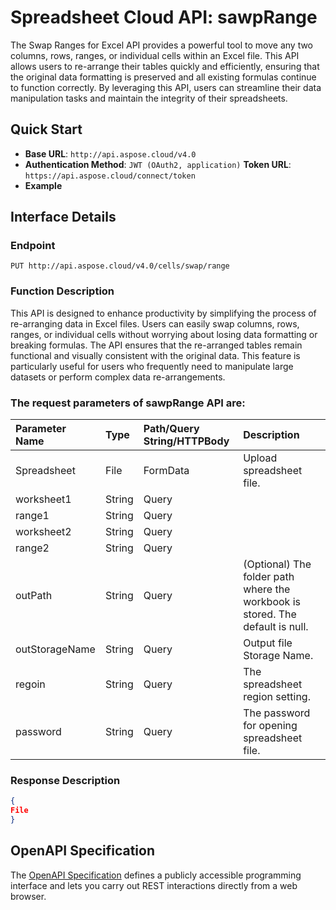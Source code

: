
# **Spreadsheet Cloud API: sawpRange**

The Swap Ranges for Excel API provides a powerful tool to move any two columns, rows, ranges, or individual cells within an Excel file. This API allows users to re-arrange their tables quickly and efficiently, ensuring that the original data formatting is preserved and all existing formulas continue to function correctly. By leveraging this API, users can streamline their data manipulation tasks and maintain the integrity of their spreadsheets. 


## **Quick Start**

- **Base URL**: `http://api.aspose.cloud/v4.0`
- **Authentication Method**: `JWT (OAuth2, application)`  **Token URL**: `https://api.aspose.cloud/connect/token`
- **Example** 

## **Interface Details**

### **Endpoint** 

```
PUT http://api.aspose.cloud/v4.0/cells/swap/range
```
### **Function Description**
This API is designed to enhance productivity by simplifying the process of re-arranging data in Excel files. Users can easily swap columns, rows, ranges, or individual cells without worrying about losing data formatting or breaking formulas. The API ensures that the re-arranged tables remain functional and visually consistent with the original data. This feature is particularly useful for users who frequently need to manipulate large datasets or perform complex data re-arrangements.

### The request parameters of **sawpRange** API are: 

| Parameter Name | Type | Path/Query String/HTTPBody | Description | 
| :- | :- | :- |:- | 
|Spreadsheet|File|FormData|Upload spreadsheet file.|
|worksheet1|String|Query||
|range1|String|Query||
|worksheet2|String|Query||
|range2|String|Query||
|outPath|String|Query|(Optional) The folder path where the workbook is stored. The default is null.|
|outStorageName|String|Query|Output file Storage Name.|
|regoin|String|Query|The spreadsheet region setting.|
|password|String|Query|The password for opening spreadsheet file.|

### **Response Description**
```json
{
File
}
```


## OpenAPI Specification

The [OpenAPI Specification](https://reference.aspose.cloud/cells/#/TransformController/SawpRange) defines a publicly accessible programming interface and lets you carry out REST interactions directly from a web browser.
